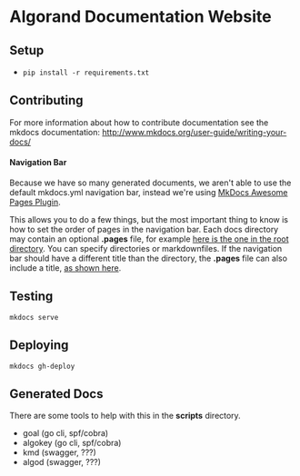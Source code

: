 # Algorand Documentation Website

## Setup

- `pip install -r requirements.txt`

## Contributing
For more information about how to contribute documentation see the mkdocs documentation:
http://www.mkdocs.org/user-guide/writing-your-docs/

#### Navigation Bar
Because we have so many generated documents, we aren't able to use the default mkdocs.yml navigation bar, instead we're using [MkDocs Awesome Pages Plugin](https://github.com/lukasgeiter/mkdocs-awesome-pages-plugin).

This allows you to do a few things, but the most important thing to know is how to set the order of pages in the navigation bar. Each docs directory may contain an optional **.pages** file, for example [here is the one in the root directory](docs/.pages). You can specify directories or markdownfiles. If the navigation bar should have a different title than the directory, the **.pages** file can also include a title, [as shown here](docs/Reference-Docs/teal/.pages).

## Testing

```
mkdocs serve
```

## Deploying

```
mkdocs gh-deploy
```

## Generated Docs

There are some tools to help with this in the **scripts** directory.

- goal (go cli, spf/cobra)
- algokey (go cli, spf/cobra)
- kmd (swagger, ???)
- algod (swagger, ???)


